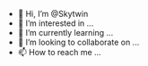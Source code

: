 - 👋 Hi, I’m @Skytwin
- 👀 I’m interested in ...
- 🌱 I’m currently learning ...
- 💞️ I’m looking to collaborate on ...
- 📫 How to reach me ...

<!---
Skytwin/Skytwin is a ✨ special ✨ repository because its `README.md` (this file) appears on your GitHub profile.
You can click the Preview link to take a look at your changes.
--->
